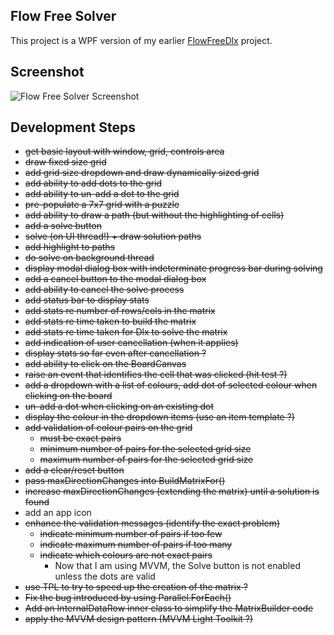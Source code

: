 
## Flow Free Solver

This project is a WPF version of my earlier [FlowFreeDlx](https://github.com/taylorjg/FlowFreeDlx "FlowFreeDlx") project.

## Screenshot

![Flow Free Solver Screenshot](https://raw.github.com/taylorjg/FlowFreeSolverWpf/master/Images/Screenshot.png "Flow Free Solver Screenshot")

## Development Steps

* ~~get basic layout with window, grid, controls area~~
* ~~draw fixed size grid~~
* ~~add grid size dropdown and draw dynamically sized grid~~
* ~~add ability to add dots to the grid~~
* ~~add ability to un-add a dot to the grid~~
* ~~pre-populate a 7x7 grid with a puzzle~~
* ~~add ability to draw a path (but without the highlighting of cells)~~
* ~~add a solve button~~
* ~~solve (on UI thread!) + draw solution paths~~
* ~~add highlight to paths~~
* ~~do solve on background thread~~
* ~~display modal dialog box with indeterminate progress bar during solving~~
* ~~add a cancel button to the modal dialog box~~
* ~~add ability to cancel the solve process~~
* ~~add status bar to display stats~~
* ~~add stats re number of rows/cols in the matrix~~
* ~~add stats re time taken to build the matrix~~
* ~~add stats re time taken for Dlx to solve the matrix~~
* ~~add indication of user cancellation (when it applies)~~
* ~~display stats so far even after cancellation ?~~
* ~~add ability to click on the BoardCanvas~~
* ~~raise an event that identifies the cell that was clicked (hit test ?)~~
* ~~add a dropdown with a list of colours, add dot of selected colour when clicking on the board~~
* ~~un-add a dot when clicking on an existing dot~~
* ~~display the colour in the dropdown items (use an item template ?)~~
* ~~add validation of colour pairs on the grid~~
    * ~~must be exact pairs~~
    * ~~minimum number of pairs for the selected grid size~~
    * ~~maximum number of pairs for the selected grid size~~
* ~~add a clear/reset button~~
* ~~pass maxDirectionChanges into BuildMatrixFor()~~
* ~~increase maxDirectionChanges (extending the matrix) until a solution is found~~
* add an app icon
* ~~enhance the validation messages (identify the exact problem)~~
    * ~~indicate minimum number of pairs if too few~~
    * ~~indicate maximum number of pairs if too many~~
    * ~~indicate which colours are not exact pairs~~
        * Now that I am using MVVM, the Solve button is not enabled unless the dots are valid
* ~~use TPL to try to speed up the creation of the matrix ?~~
* ~~Fix the bug introduced by using Parallel.ForEach()~~
* ~~Add an InternalDataRow inner class to simplify the MatrixBuilder code~~
* ~~apply the MVVM design pattern (MVVM Light Toolkit ?)~~
